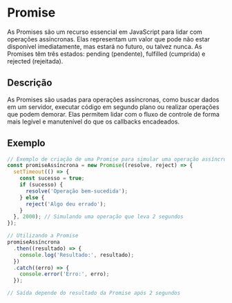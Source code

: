 # Promise

As Promises são um recurso essencial em JavaScript para lidar com operações assíncronas. Elas representam um valor que pode não estar disponível imediatamente, mas estará no futuro, ou talvez nunca. As Promises têm três estados: pending (pendente), fulfilled (cumprida) e rejected (rejeitada).

## Descrição

As Promises são usadas para operações assíncronas, como buscar dados em um servidor, executar código em segundo plano ou realizar operações que podem demorar. Elas permitem lidar com o fluxo de controle de forma mais legível e manutenível do que os callbacks encadeados.

## Exemplo

```javascript
// Exemplo de criação de uma Promise para simular uma operação assíncrona
const promiseAssíncrona = new Promise((resolve, reject) => {
  setTimeout(() => {
    const sucesso = true;
    if (sucesso) {
      resolve('Operação bem-sucedida');
    } else {
      reject('Algo deu errado');
    }
  }, 2000); // Simulando uma operação que leva 2 segundos
});

// Utilizando a Promise
promiseAssíncrona
  .then((resultado) => {
    console.log('Resultado:', resultado);
  })
  .catch((erro) => {
    console.error('Erro:', erro);
  });

// Saída depende do resultado da Promise após 2 segundos
